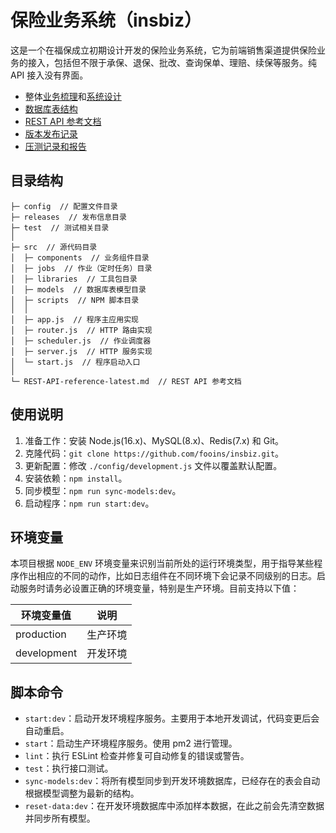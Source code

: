 # 保险业务系统（insbiz）

这是一个在福保成立初期设计开发的保险业务系统，它为前端销售渠道提供保险业务的接入，包括但不限于承保、退保、批改、查询保单、理赔、续保等服务。纯 API 接入没有界面。

- 整体[业务梳理](../../../.github/tree/main/profile/成立初期/成立初期业务梳理.md)和[系统设计](../../../.github/tree/main/profile/成立初期/成立初期系统设计.md)
- [数据库表结构](../../../.github/tree/main/profile/成立初期/sql)
- [REST API 参考文档](./REST-API-reference-latest.md)
- [版本发布记录](./releases)
- [压测记录和报告](./test/performance)

## 目录结构

```
├─ config  // 配置文件目录
├─ releases  // 发布信息目录
├─ test  // 测试相关目录
│
├─ src  // 源代码目录
│  ├─ components  // 业务组件目录
│  ├─ jobs  // 作业（定时任务）目录
│  ├─ libraries  // 工具包目录
│  ├─ models  // 数据库表模型目录
│  ├─ scripts  // NPM 脚本目录
│  │
│  ├─ app.js  // 程序主应用实现
│  ├─ router.js  // HTTP 路由实现
│  ├─ scheduler.js  // 作业调度器
│  ├─ server.js  // HTTP 服务实现
│  └─ start.js  // 程序启动入口
│
└─ REST-API-reference-latest.md  // REST API 参考文档
```

## 使用说明

1. 准备工作：安装 Node.js(16.x)、MySQL(8.x)、Redis(7.x) 和 Git。
2. 克隆代码：`git clone https://github.com/fooins/insbiz.git`。
3. 更新配置：修改 `./config/development.js` 文件以覆盖默认配置。
4. 安装依赖：`npm install`。
5. 同步模型：`npm run sync-models:dev`。
6. 启动程序：`npm run start:dev`。

## 环境变量

本项目根据 `NODE_ENV` 环境变量来识别当前所处的运行环境类型，用于指导某些程序作出相应的不同的动作，比如日志组件在不同环境下会记录不同级别的日志。启动服务时请务必设置正确的环境变量，特别是生产环境。目前支持以下值：

| 环境变量值  | 说明     |
| ----------- | -------- |
| production  | 生产环境 |
| development | 开发环境 |

## 脚本命令

- `start:dev`：启动开发环境程序服务。主要用于本地开发调试，代码变更后会自动重启。
- `start`：启动生产环境程序服务。使用 pm2 进行管理。
- `lint`：执行 ESLint 检查并修复可自动修复的错误或警告。
- `test`：执行接口测试。
- `sync-models:dev`：将所有模型同步到开发环境数据库，已经存在的表会自动根据模型调整为最新的结构。
- `reset-data:dev`：在开发环境数据库中添加样本数据，在此之前会先清空数据并同步所有模型。
